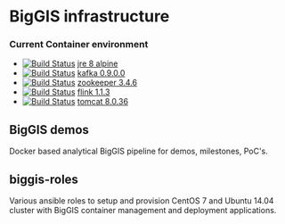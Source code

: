 # BigGIS infrastructure

### Current Container environment

* [![Build Status](https://api.travis-ci.org/biggis-project/biggis-base.svg)](https://travis-ci.org/biggis-project/biggis-base) [jre 8 alpine](https://github.com/biggis-project/biggis-base)
* [![Build Status](https://api.travis-ci.org/biggis-project/biggis-kafka.svg)](https://travis-ci.org/biggis-project/biggis-kafka) [kafka 0.9.0.0](https://github.com/biggis-project/biggis-kafka)
* [![Build Status](https://api.travis-ci.org/biggis-project/biggis-zookeeper.svg)](https://travis-ci.org/biggis-project/biggis-zookeeper) [zookeeper 3.4.6](https://github.com/biggis-project/biggis-zookeeper)
* [![Build Status](https://api.travis-ci.org/biggis-project/biggis-base.svg)](https://travis-ci.org/biggis-project/biggis-flink) [flink 1.1.3](https://github.com/biggis-project/biggis-flink)
* [![Build Status](https://api.travis-ci.org/biggis-project/biggis-tomcat.svg)](https://travis-ci.org/biggis-project/biggis-tomcat) [tomcat 8.0.36](https://github.com/biggis-project/biggis-tomcat)

## BigGIS demos
Docker based analytical BigGIS pipeline for demos, milestones, PoC's.

## biggis-roles
Various ansible roles to setup and provision CentOS 7 and Ubuntu 14.04 cluster with BigGIS container management and deployment applications.
